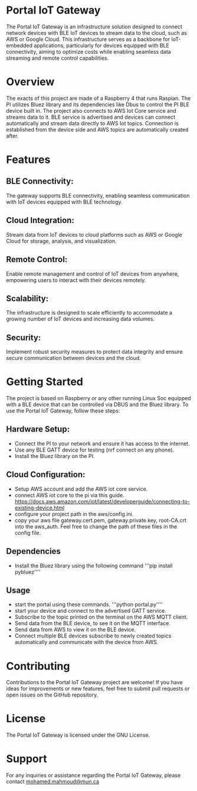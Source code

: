 # Portal IoT Gateway
The Portal IoT Gateway is an infrastructure solution designed to connect network devices with BLE IoT devices to stream data to the cloud, such as AWS or Google Cloud. This infrastructure serves as a backbone for IoT-embedded applications, particularly for devices equipped with BLE connectivity, aiming to optimize costs while enabling seamless data streaming and remote control capabilities.

# Overview
The exacts of this project are made of a Raspberry 4 that runs Raspian. The PI utilizes Bluez library and its dependencies like Dbus to control the PI BLE device built in. The project also connects to AWS Iot Core service and streams data to it. BLE service is advertised and devices can connect automatically and stream data directly to AWS Iot topics. Connection is established from the device side and AWS topics are automatically created after.

# Features
## BLE Connectivity: 
The gateway supports BLE connectivity, enabling seamless communication with IoT devices equipped with BLE technology.
## Cloud Integration: 
Stream data from IoT devices to cloud platforms such as AWS or Google Cloud for storage, analysis, and visualization.
## Remote Control: 
Enable remote management and control of IoT devices from anywhere, empowering users to interact with their devices remotely.
## Scalability: 
The infrastructure is designed to scale efficiently to accommodate a growing number of IoT devices and increasing data volumes.
## Security: 
Implement robust security measures to protect data integrity and ensure secure communication between devices and the cloud.

# Getting Started
The project is based on Raspberry or any other running Linux Soc equipped with a BLE device that can be controlled via DBUS and the Bluez library. 
To use the Portal IoT Gateway, follow these steps:
## Hardware Setup: 
- Connect the PI to your network and ensure it has access to the internet.
- Use any BLE GATT device for testing (nrf connect on any phone).
- Install the Bluez library on the PI. 

## Cloud Configuration: 
- Setup AWS account and add the AWS iot core service. 
- connect AWS iot core to the pi via this guide. 
https://docs.aws.amazon.com/iot/latest/developerguide/connecting-to-existing-device.html
- configure your project path in the aws/config.ini. 
- copy your aws file gateway.cert.pem, gateway.private.key, root-CA.crt into the aws_auth. Feel free to change the path of these files in the config file. 

## Dependencies 
- Install the Bluez library using the following command 
    '''pip install pybluez''''

## Usage
- start the portal using these commands. 
    '''python portal.py''''
- start your device and connect to the advertised GATT service. 
- Subscribe to the topic printed on the terminal on the AWS MQTT client. 
- Send data from the BLE device, to see it on the MQTT interface. 
- Send data from AWS to view it on the BLE device. 
- Connect multiple BLE devices subscribe to newly created topics automatically and communicate with the device from AWS. 

# Contributing
Contributions to the Portal IoT Gateway project are welcome! If you have ideas for improvements or new features, feel free to submit pull requests or open issues on the GitHub repository.

# License
The Portal IoT Gateway is licensed under the GNU License.

# Support
For any inquiries or assistance regarding the Portal IoT Gateway, please contact mohamed.mahmoud@mun.ca



